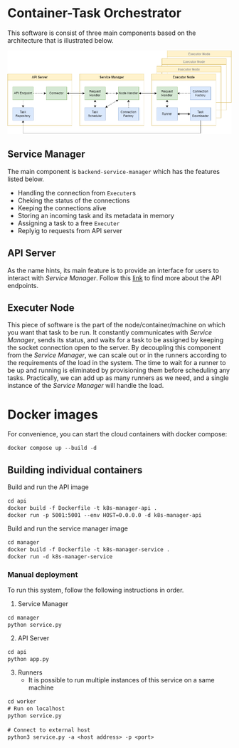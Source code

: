 # Container-Task Orchestrator

This software is consist of three main components based on the architecture that is illustrated below.

![System Design](/.github/images/design.png)

## Service Manager

The main component is `backend-service-manager` which has the features listed below.

- Handling the connection from `Executer`s
- Cheking the status of the connections
- Keeping the connections alive
- Storing an incoming task and its metadata in memory
- Assigning a task to a free `Executer`
- Replyig to requests from API server

## API Server

As the name hints, its main feature is to provide an interface for users to interact with _Service Manager_. Follow this [link](api/README.md) to find more about the API endpoints.

## Executer Node

This piece of software is the part of the node/container/machine on which you want that task to be run. It constantly communicates with _Service Manager_, sends its status, and waits for a task to be assigned by keeping the socket connection open to the server.
By decoupling this component from the _Service Manager_, we can scale out or in the runners according to the requirements of the load in the system. The time to wait for a runner to be up and running is eliminated by provisioning them before scheduling any tasks. Practically, we can add up as many runners as we need, and a single instance of the _Service Manager_ will handle the load.

# Docker images

For convenience, you can start the cloud containers with docker compose:

```shell
docker compose up --build -d
```

## Building individual containers

Build and run the API image

```shell
cd api
docker build -f Dockerfile -t k8s-manager-api .
docker run -p 5001:5001 --env HOST=0.0.0.0 -d k8s-manager-api

```

Build and run the service manager image

```shell
cd manager
docker build -f Dockerfile -t k8s-manager-service .
docker run -d k8s-manager-service
```

### Manual deployment

To run this system, follow the following instructions in order.

1. Service Manager

```shell
cd manager
python service.py
```

2. API Server

```shell
cd api
python app.py
```

3. Runners
   - It is possible to run multiple instances of this service on a same machine

```shell
cd worker
# Run on localhost
python service.py

# Connect to external host
python3 service.py -a <host address> -p <port>
```
